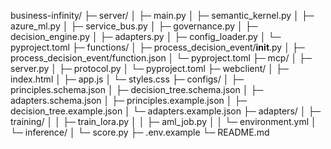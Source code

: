 business-infinity/
├─ server/
│  ├─ main.py
│  ├─ semantic_kernel.py
│  ├─ azure_ml.py
│  ├─ service_bus.py
│  ├─ governance.py
│  ├─ decision_engine.py
│  ├─ adapters.py
│  ├─ config_loader.py
│  └─ pyproject.toml
├─ functions/
│  ├─ process_decision_event/__init__.py
│  ├─ process_decision_event/function.json
│  └─ pyproject.toml
├─ mcp/
│  ├─ server.py
│  ├─ protocol.py
│  └─ pyproject.toml
├─ webclient/
│  ├─ index.html
│  ├─ app.js
│  └─ styles.css
├─ configs/
│  ├─ principles.schema.json
│  ├─ decision_tree.schema.json
│  ├─ adapters.schema.json
│  ├─ principles.example.json
│  ├─ decision_tree.example.json
│  └─ adapters.example.json
├─ adapters/
│  ├─ training/
│  │  ├─ train_lora.py
│  │  ├─ aml_job.py
│  │  └─ environment.yml
│  └─ inference/
│     └─ score.py
├─ .env.example
└─ README.md